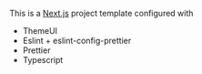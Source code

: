 This is a [Next.js](https://nextjs.org/) project template configured with

- ThemeUI
- Eslint + eslint-config-prettier
- Prettier
- Typescript
